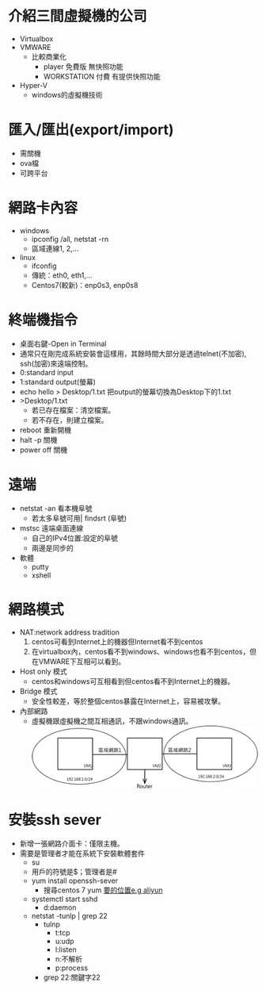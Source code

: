 # 介紹三間虛擬機的公司
* Virtualbox
* VMWARE
    * 比較商業化
        * player 免費版 無快照功能
        * WORKSTATION  付費 有提供快照功能
* Hyper-V
    * windows的虛擬機技術

# 匯入/匯出(export/import)
* 需關機
* ova檔
* 可跨平台

# 網路卡內容
* windows
   * ipconfig /all, netstat -rn 
   * 區域連線1, 2,...
* linux
   * ifconfig
   * 傳統：eth0, eth1,...
   * Centos7(較新)：enp0s3, enp0s8
   
# 終端機指令
* 桌面右鍵-Open in Terminal
* 通常只在剛完成系統安裝會這樣用，其餘時間大部分是透過telnet(不加密), ssh(加密)來遠端控制。
* 0:standard input
* 1:standard output(螢幕)
* echo hello > Desktop/1.txt 把output的螢幕切換為Desktop下的1.txt
* \>Desktop/1.txt 
   * 若已存在檔案：清空檔案。
   * 若不存在，則建立檔案。
* reboot 重新開機
* halt -p 關機
* power off 關機
   
# 遠端
* netstat -an 看本機阜號
   * 若太多阜號可用| findsrt (阜號)
* mstsc 遠端桌面連線
   * 自己的IPv4位置:設定的阜號
   * 兩邊是同步的
* 軟體
   * putty
   * xshell

# 網路模式
* NAT:network address tradition
   1. centos可看到Internet上的機器但Internet看不到centos
   2. 在virtualbox內，centos看不到windows、windows也看不到centos，但在VMWARE下互相可以看到。
* Host only 模式
   * centos和windows可互相看到但centos看不到Internet上的機器。
* Bridge 模式
   * 安全性較差，等於整個centos暴露在Internet上，容易被攻擊。
* 內部網路
   * 虛擬機跟虛擬機之間互相通訊，不跟windows通訊。
   ![image](https://github.com/peter8995/Linux-Class/blob/108-2/media/%E5%85%A7%E9%83%A8%E7%B6%B2%E8%B7%AF.png)

# 安裝ssh sever
* 新增一張網路介面卡：僅限主機。
* 需要是管理者才能在系統下安裝軟體套件
   * su
   * 用戶的符號是$；管理者是#
   * yum install openssh-sever
      * 搜尋centos 7 yum [要的位置e.g aliyun](設定下載套件位置)
   * systemctl start sshd
      * d:daemon
   * netstat -tunlp | grep 22
      * tulnp 
         * t:tcp 
         * u:udp 
         * l:listen 
         * n:不解析 
         * p:process
      * grep 22:關鍵字22
